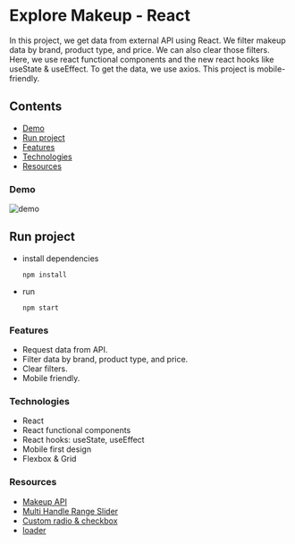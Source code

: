 <!-- axios -->
<!-- hooks -->

# Explore Makeup - React

In this project, we get data from external API using React. We filter makeup data by brand, product type, and price. We can also clear those filters. Here, we use react functional components and the new react hooks like useState & useEffect. To get the data, we use axios. This project is mobile-friendly.

## Contents

- [Demo](#Demo)
- [Run project](#Run-project)
- [Features](#Features)
- [Technologies](#Technologies)
- [Resources](#Resources)

### Demo

![demo](demo.gif)

## Run project

- install dependencies

  `npm install`

- run

  `npm start`

### Features

- Request data from API.
- Filter data by brand, product type, and price.
- Clear filters.
- Mobile friendly.

### Technologies

- React
- React functional components
- React hooks: useState, useEffect
- Mobile first design
- Flexbox & Grid

### Resources

- [Makeup API](http://makeup-api.herokuapp.com/)
- [Multi Handle Range Slider](https://codepen.io/MinzCode/pen/MWKgyqb)
- [Custom radio & checkbox](https://www.w3schools.com/howto/tryit.asp?filename=tryhow_css_custom_radio)
- [loader](https://codepen.io/gustavoquinalha/pen/qBOmNQN)
